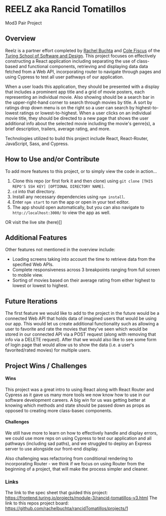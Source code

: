 # REELZ aka Rancid Tomatillos
Mod3 Pair Project

## Overview

Reelz is a partner effort completed by [Rachel Buchta](https://github.com/rachelbuchta) and [Cole Fiscus](https://github.com/colefiscus) of the [Turing School of Software and Design](https://turing.io/).
This project focuses on effectively constructing a React application including separating the use of class-based and functional components, retrieving and displaying data data fetched from a Web API, incorporating router to navigate through pages and using Cypress to test all user pathways of our application.

When a user loads this application, they should be presented with a display that includes a prominent app title and a grid of movie posters, each representing an individual movie. Also showing should be a search bar in the upper-right-hand corner to search through movies by title. A sort by ratings drop down menu is on the right so a user can search by highest-to-lowest ratings or lowest-to-highest. When a user clicks on an individual movie title, they should be directed to a new page that shows the user additional info about the selected movie including the movie's genre(s), a brief description, trailers, average rating, and more.

Technologies utilized to build this project include React, React-Router, JavaScript, Sass, and Cypress.

## How to Use and/or Contribute

To add more features to this project, or to simply view the code in action...

1. Clone this repo (or first fork it and then clone) using `git clone [THIS REPO'S SSH KEY] [OPTIONAL DIRECTORY NAME]`.  
2. `cd` into that directory.  
3. Install any necessary dependencies using `npm install`.
4. Enter `npm start` to run the app or open in your text editor.  
5. The app should open automatically, but you can also navigate to `http://localhost:3000/` to view the app as well.

OR visit the live site (here)[]

## Additional Features

 Other features not mentioned in the overview include:
 
  - Loading screens taking into account the time to retrieve data from the specified Web APIs.
  - Complete responsiveness across 3 breakpoints ranging from full screen to mobile view.
  - Sorting of movies based on their average rating from either highest to lowest or lowest to highest.
   
## Future Iterations

The first feature we would like to add to the project in the future would be a connected Web API that holds data of imagined users that would be using our app.
This would let us create additional functionality such as allowing a user to favorite and rate the movies that they've seen which would be stored in our connected API via a POST request (along with removing that info via a DELETE request). After that we would also like to see some form of login page that would allow us to show the data (i.e. a user's favorited/rated movies) for multiple users.

## Project Wins / Challenges

#### Wins

This project was a great intro to using React along with React Router and Cypress as it gave us many more tools we now know how to use in our software development careers. A big win for us was getting better at knowing which methods and state should be passed down as props as opposed to creating more class-basec components.

#### Challenges

We still have more to learn on how to effectively handle and display errors, we could use more reps on using Cypress to test our application and all pathways (including sad paths), and we struggled to deploy an Express server to use alongside our front-end display.

Also challenging was refactoring from conditional rendering to incorporating Router - we think if we focus on using Router from the beginning of a project, that will make the process simpler and cleaner.

### Links

The link to the spec sheet that guided this project: https://frontend.turing.io/projects/module-3/rancid-tomatillos-v3.html
The link to this repos project board: https://github.com/rachelbuchta/rancidTomatillos/projects/1
